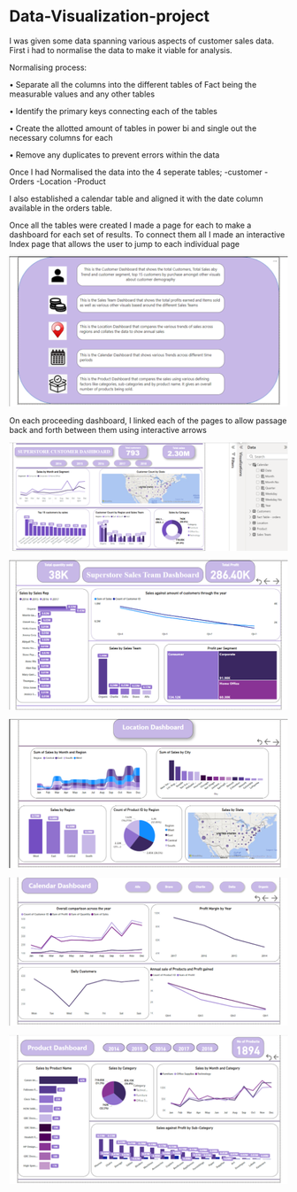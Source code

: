 # Data-Visualization-project

I was given some data spanning various aspects of customer sales data. First i had to normalise the data to make it viable for analysis.

Normalising process:

•	Separate all the columns into the different tables of Fact being the measurable values and any other tables

•	Identify the primary keys connecting each of the tables

•	Create the allotted amount of tables in power bi and single out the necessary columns for each

•	Remove any duplicates to prevent errors within the data

Once I had Normalised the data into the 4 seperate tables; 
 -customer
 -Orders
 -Location
 -Product

I also established a calendar table and aligned it with the date column available in the orders table.

Once all the tables were created I made a page for each to make a dashboard for each set of results. To connect them all I made an interactive Index page that allows the user to jump to each individual page

![Index](https://github.com/Stephen-I/Data-Visualization-project/blob/main/Assets/Images/index.png)

On each proceeding dashboard, I linked each of the pages to allow passage back and forth between them using interactive arrows

![Customer Dashboard](https://github.com/Stephen-I/Data-Visualization-project/blob/main/Assets/Images/Customer%20dashboard.png)

![Sales team Dashboard](https://github.com/Stephen-I/Data-Visualization-project/blob/main/Assets/Images/Sales%20Team%20Dashboard.png)

![Location Dashboard](https://github.com/Stephen-I/Data-Visualization-project/blob/main/Assets/Images/location%20dashboard.png)

![Calendar Dashboard](https://github.com/Stephen-I/Data-Visualization-project/blob/main/Assets/Images/calendar%20dashboard.png)

![Product dashboard](https://github.com/Stephen-I/Data-Visualization-project/blob/main/Assets/Images/Product%20dashboard.png)
